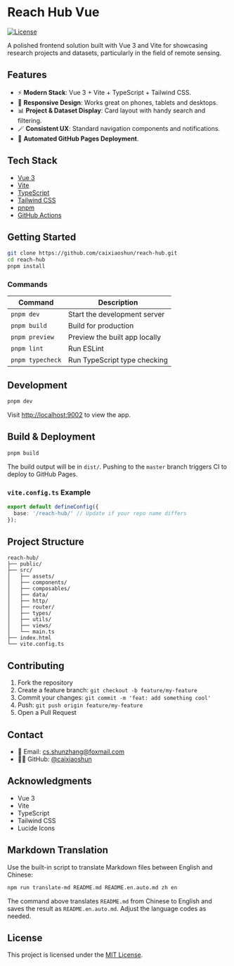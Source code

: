 # Reach Hub Vue

[![License](https://img.shields.io/badge/license-MIT-blue.svg)](LICENSE)

A polished frontend solution built with Vue 3 and Vite for showcasing research projects and datasets, particularly in the field of remote sensing.

## Features
- ⚡ **Modern Stack**: Vue 3 + Vite + TypeScript + Tailwind CSS.
- 📱 **Responsive Design**: Works great on phones, tablets and desktops.
- 📊 **Project & Dataset Display**: Card layout with handy search and filtering.
- 🪄 **Consistent UX**: Standard navigation components and notifications.
- 🚀 **Automated GitHub Pages Deployment**.

## Tech Stack
- [Vue 3](https://vuejs.org/)
- [Vite](https://vitejs.dev/)
- [TypeScript](https://www.typescriptlang.org/)
- [Tailwind CSS](https://tailwindcss.com/)
- [pnpm](https://pnpm.io/)
- [GitHub Actions](https://github.com/features/actions)

## Getting Started
```bash
git clone https://github.com/caixiaoshun/reach-hub.git
cd reach-hub
pnpm install
```

### Commands
| Command         | Description                   |
| --------------- | ----------------------------- |
| `pnpm dev`      | Start the development server  |
| `pnpm build`    | Build for production          |
| `pnpm preview`  | Preview the built app locally |
| `pnpm lint`     | Run ESLint                    |
| `pnpm typecheck`| Run TypeScript type checking  |

## Development
```bash
pnpm dev
```
Visit [http://localhost:9002](http://localhost:9002) to view the app.

## Build & Deployment
```bash
pnpm build
```
The build output will be in `dist/`. Pushing to the `master` branch triggers CI to deploy to GitHub Pages.

### `vite.config.ts` Example
```ts
export default defineConfig({
  base: '/reach-hub/' // Update if your repo name differs
});
```

## Project Structure
```text
reach-hub/
├── public/
├── src/
│   ├── assets/
│   ├── components/
│   ├── composables/
│   ├── data/
│   ├── http/
│   ├── router/
│   ├── types/
│   ├── utils/
│   ├── views/
│   └── main.ts
├── index.html
└── vite.config.ts
```

## Contributing
1. Fork the repository
2. Create a feature branch: `git checkout -b feature/my-feature`
3. Commit your changes: `git commit -m 'feat: add something cool'`
4. Push: `git push origin feature/my-feature`
5. Open a Pull Request

## Contact
- 📧 Email: [cs.shunzhang@foxmail.com](mailto:cs.shunzhang@foxmail.com)
- 🧑‍💻 GitHub: [@caixiaoshun](https://github.com/caixiaoshun)

## Acknowledgments
- Vue 3
- Vite
- TypeScript
- Tailwind CSS
- Lucide Icons

## Markdown Translation
Use the built-in script to translate Markdown files between English and Chinese:

```bash
npm run translate-md README.md README.en.auto.md zh en
```

The command above translates `README.md` from Chinese to English and saves the
result as `README.en.auto.md`. Adjust the language codes as needed.

## License
This project is licensed under the [MIT License](LICENSE).
